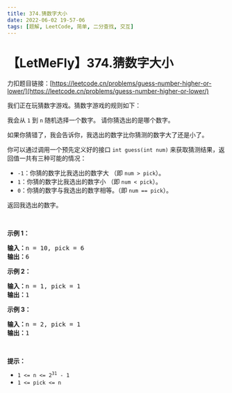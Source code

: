 ```yaml
---
title: 374.猜数字大小
date: 2022-06-02 19-57-06
tags: [题解, LeetCode, 简单, 二分查找, 交互]
---
```


# 【LetMeFly】374.猜数字大小

力扣题目链接：[https://leetcode.cn/problems/guess-number-higher-or-lower/](https://leetcode.cn/problems/guess-number-higher-or-lower/)

<p>我们正在玩猜数字游戏。猜数字游戏的规则如下：</p>

<p>我会从&nbsp;<code>1</code>&nbsp;到&nbsp;<code>n</code> 随机选择一个数字。 请你猜选出的是哪个数字。</p>

<p>如果你猜错了，我会告诉你，我选出的数字比你猜测的数字大了还是小了。</p>

<p>你可以通过调用一个预先定义好的接口 <code>int guess(int num)</code> 来获取猜测结果，返回值一共有三种可能的情况：</p>

<ul>
	<li><code>-1</code>：你猜的数字比我选出的数字大 （即&nbsp;<code>num &gt; pick</code>）。</li>
	<li><code>1</code>：你猜的数字比我选出的数字小&nbsp;（即&nbsp;<code>num &lt;&nbsp;pick</code>）。</li>
	<li><code>0</code>：你猜的数字与我选出的数字相等。（即&nbsp;<code>num&nbsp;== pick</code>）。</li>
</ul>

<p>返回我选出的数字。</p>

<p>&nbsp;</p>

<p><strong>示例 1：</strong></p>

<pre>
<strong>输入：</strong>n = 10, pick = 6
<strong>输出：</strong>6
</pre>

<p><strong>示例 2：</strong></p>

<pre>
<strong>输入：</strong>n = 1, pick = 1
<strong>输出：</strong>1
</pre>

<p><strong>示例 3：</strong></p>

<pre>
<strong>输入：</strong>n = 2, pick = 1
<strong>输出：</strong>1
</pre>

<p>&nbsp;</p>

<p><strong>提示：</strong></p>

<ul>
	<li><code>1 &lt;= n &lt;= 2<sup>31</sup> - 1</code></li>
	<li><code>1 &lt;= pick &lt;= n</code></li>
</ul>


    